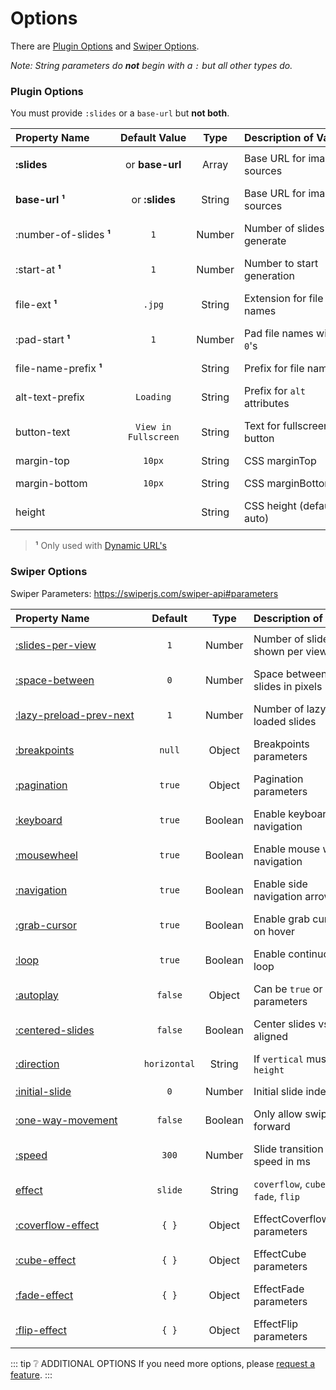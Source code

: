 # Options

There are [Plugin Options](#plugin-options) and [Swiper Options](#swiper-options).

_Note: String parameters do **not** begin with a `:` but all other types do._

### Plugin Options

You must provide `:slides` or a `base-url` but **not both**.

| Property&nbsp;Name             |  Default&nbsp;Value  |  Type  | Description&nbsp;of&nbsp;Value |
| :----------------------------- | :------------------: | :----: | :----------------------------- |
| **:slides** <CB />             |   or **base-url**    | Array  | Base URL for image sources     |
| **base-url** **¹** <CB />      |    or **:slides**    | String | Base URL for image sources     |
| :number-of-slides **¹** <CB /> |         `1`          | Number | Number of slides to generate   |
| :start-at **¹** <CB />         |         `1`          | Number | Number to start generation     |
| file-ext **¹** <CB />          |        `.jpg`        | String | Extension for file names       |
| :pad-start **¹** <CB />        |         `1`          | Number | Pad file names with `0`'s      |
| file-name-prefix **¹** <CB />  |         ` `          | String | Prefix for file names          |
| alt-text-prefix <CB />         |      `Loading`       | String | Prefix for `alt` attributes    |
| button-text <CB />             | `View in Fullscreen` | String | Text for fullscreen button     |
| margin-top <CB />              |        `10px`        | String | CSS marginTop                  |
| margin-bottom <CB />           |        `10px`        | String | CSS marginBottom               |
| height <CB />                  |         ` `          | String | CSS height (default: auto)     |

> **¹** Only used with [Dynamic URL's](dynamic.md)

### Swiper Options

Swiper Parameters: https://swiperjs.com/swiper-api#parameters

| Property&nbsp;Name                                                                      |   Default    |  Type   | Description&nbsp;of&nbsp;Value      |
| :-------------------------------------------------------------------------------------- | :----------: | :-----: | :---------------------------------- |
| [:slides-per-view](https://swiperjs.com/swiper-api#param-slidesPerView) <CB />          |     `1`      | Number  | Number of slides shown per view     |
| [:space-between](https://swiperjs.com/swiper-api#param-spaceBetween) <CB />             |     `0`      | Number  | Space between slides in pixels      |
| [:lazy-preload-prev-next](https://swiperjs.com/swiper-api#param-spaceBetween) <CB />    |     `1`      | Number  | Number of lazy loaded slides        |
| [:breakpoints](https://swiperjs.com/swiper-api#param-breakpoints) <CB />                |    `null`    | Object  | Breakpoints parameters              |
| [:pagination](https://swiperjs.com/swiper-api#pagination-parameters) <CB />             |    `true`    | Object  | Pagination parameters               |
| [:keyboard](https://swiperjs.com/swiper-api#param-keyboard) <CB />                      |    `true`    | Boolean | Enable keyboard navigation          |
| [:mousewheel](https://swiperjs.com/swiper-api#param-mousewheel) <CB />                  |    `true`    | Boolean | Enable mouse wheel navigation       |
| [:navigation](https://swiperjs.com/swiper-api#param-navigation) <CB />                  |    `true`    | Boolean | Enable side navigation arrows       |
| [:grab-cursor](https://swiperjs.com/swiper-api#param-grabCursor) <CB />                 |    `true`    | Boolean | Enable grab cursor on hover         |
| [:loop](https://swiperjs.com/swiper-api#param-loop) <CB />                              |    `true`    | Boolean | Enable continuous loop              |
| [:autoplay](https://swiperjs.com/swiper-api#param-autoplay) <CB />                      |   `false`    | Object  | Can be `true` or parameters         |
| [:centered-slides](https://swiperjs.com/swiper-api#param-centeredSlides) <CB />         |   `false`    | Boolean | Center slides vs left aligned       |
| [:direction](https://swiperjs.com/swiper-api#param-direction) <CB />                    | `horizontal` | String  | If `vertical` must set `height`     |
| [:initial-slide](https://swiperjs.com/swiper-api#param-initialSlide) <CB />             |     `0`      | Number  | Initial slide index                 |
| [:one-way-movement](https://swiperjs.com/swiper-api#param-oneWayMovement) <CB />        |   `false`    | Boolean | Only allow swiping forward          |
| [:speed](https://swiperjs.com/swiper-api#param-speed) <CB />                            |    `300`     | Number  | Slide transition speed in ms        |
| [effect](https://swiperjs.com/swiper-api#param-effect) <CB />                           |   `slide`    | String  | `coverflow`, `cube`, `fade`, `flip` |
| [:coverflow-effect](https://swiperjs.com/swiper-api#coverflow-effect-parameters) <CB /> |    `{ }`     | Object  | EffectCoverflow parameters          |
| [:cube-effect](https://swiperjs.com/swiper-api#cube-effect-parameters) <CB />           |    `{ }`     | Object  | EffectCube parameters               |
| [:fade-effect](https://swiperjs.com/swiper-api#fade-effect-parameters) <CB />           |    `{ }`     | Object  | EffectFade parameters               |
| [:flip-effect](https://swiperjs.com/swiper-api#flip-effect-parameters) <CB />           |    `{ }`     | Object  | EffectFlip parameters               |

::: tip ❔ ADDITIONAL OPTIONS
If you need more options, please [request a feature](../support.md).
:::

<style module>
table td {
  padding: 8px 8px !important;
}

table td:nth-child(1) {
  white-space: nowrap;
}
</style>
